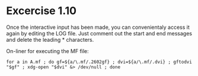 # Excercise 1.10

Once the interactive input has been made, you can convenientaly access it again
by editing the LOG file. Just comment out the start and end messages and delete
the leading \* characters.

On-liner for executing the MF file:

```
for a in A.mf ; do gf=${a/\.mf/.2602gf} ; dvi=${a/\.mf/.dvi} ; gftodvi "$gf" ; xdg-open "$dvi" &> /dev/null ; done
```
